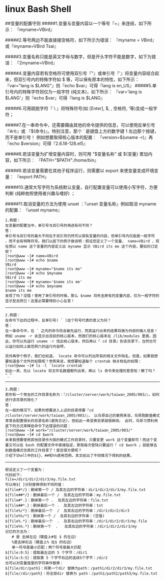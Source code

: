 # linux Bash Shell
##变量的配置守则
#####1.变量与变量内容以一个等号『=』来连结，如下所示： 
『myname=VBird』

#####2.等号两边不能直接接空格符，如下所示为错误： 
『myname = VBird』或『myname=VBird Tsai』

#####3.变量名称只能是英文字母与数字，但是开头字符不能是数字，如下为错误： 
『2myname=VBird』

#####4.变量内容若有空格符可使用双引号『"』或单引号『'』将变量内容结合起来，但双引号内的特殊字符如 $ 等，可以保有原本的特性，如下所示：
『var="lang is $LANG"』则『echo $var』可得『lang is en_US』
#####5.单引号内的特殊字符则仅为一般字符 (纯文本)，如下所示：
『var='lang is $LANG'』则『echo $var』可得『lang is $LANG』

#####6.可用跳脱字符『 \ 』将特殊符号(如 [Enter], $, \, 空格符, '等)变成一般字符；

#####7.在一串命令中，还需要藉由其他的命令提供的信息，可以使用反单引号『`命令`』或 『$(命令)』。特别注意，那个 ` 是键盘上方的数字键 1 左边那个按键，而不是单引号！ 例如想要取得核心版本的配置：
『version=$(uname -r)』再『echo $version』可得『2.6.18-128.el5』

#####8.若该变量为扩增变量内容时，则可用 "$变量名称" 或 ${变量} 累加内容，如下所示：
『PATH="$PATH":/home/bin』

#####9.若该变量需要在其他子程序运行，则需要以 export 来使变量变成环境变量：
『export PATH』

#####10.通常大写字符为系统默认变量，自行配置变量可以使用小写字符，方便判断 (纯粹依照使用者兴趣与嗜好) ；

#####11.取消变量的方法为使用 unset ：『unset 变量名称』例如取消 myname 的配置：
『unset myname』


	1.例题：
    在变量的配置当中，单引号与双引号的用途有何不同？
    答：
    单引号与双引号的最大不同在于双引号仍然可以保有变量的内容，但单引号内仅能是一般字符 ，而不会有特殊符号。我们以底下的例子做说明：假设您定义了一个变量， name=VBird ，现在想以 name 这个变量的内容定义出 myname 显示 VBird its me 这个内容，要如何订定呢？
    [root@www ~]# name=VBird
    [root@www ~]# echo $name
    VBird
    [root@www ~]# myname="$name its me"
    [root@www ~]# echo $myname
    VBird its me
    [root@www ~]# myname='$name its me'
    [root@www ~]# echo $myname
    $name its me
    发现了吗？没错！使用了单引号的时候，那么 $name 将失去原有的变量内容，仅为一般字符的显示型态而已！这里必需要特别小心在意！
    
-------------------------------------------------------------
    2.例题：
    在命令下达的过程中，反单引号( ` )这个符号代表的意义为何？
    答：
    在一串命令中，在 ` 之内的命令将会被先运行，而其运行出来的结果将做为外部的输入信息！例如 uname -r 会显示出目前的核心版本，而我们的核心版本在 /lib/modules 里面，因此，你可以先运行 uname -r 找出核心版本，然后再以『 cd 目录』到该目录下，当然也可以运行如同上面范例六的运行内容啰。 

    另外再举个例子，我们也知道， locate 命令可以列出所有的相关文件档名，但是，如果我想要知道各个文件的权限呢？举例来说，我想要知道每个 crontab 相关档名的权限：
    [root@www ~]# ls -l `locate crontab`
    如此一来，先以 locate 将文件名数据都列出来，再以 ls 命令来处理的意思啦！瞭了吗？ ^_^
--------------------------------------------------------------
    3.例题：
    若你有一个常去的工作目录名称为：『/cluster/server/work/taiwan_2005/003/』，如何进行该目录的简化？
    答：
    在一般的情况下，如果你想要进入上述的目录得要『cd /cluster/server/work/taiwan_2005/003/』， 以鸟哥自己的案例来说，鸟哥跑数值模式常常会配置很长的目录名称(避免忘记)，但如此一来变换目录就很麻烦。 此时，鸟哥习惯利用底下的方式来降低命令下达错误的问题：
    [root@www ~]# work="/cluster/server/work/taiwan_2005/003/"
    [root@www ~]# cd $work
    未来我想要使用其他目录作为我的模式工作目录时，只要变更 work 这个变量即可！而这个变量又可以在 bash 的配置文件中直接指定，那我每次登陆只要运行『 cd $work 』就能够去到数值模式仿真的工作目录了！是否很方便呢？
    介绍下Shell中的${}、##和%%使用范例，本文给出了不同情况下得到的结果。
----------------------------------------------------------
    假设定义了一个变量为：
    代码如下:
    file=/dir1/dir2/dir3/my.file.txt
    可以用${ }分别替换得到不同的值：
    ${file#*/}：删掉第一个 / 及其左边的字符串：dir1/dir2/dir3/my.file.txt
    ${file##*/}：删掉最后一个 /  及其左边的字符串：my.file.txt
    ${file#*.}：删掉第一个 .  及其左边的字符串：file.txt
    ${file##*.}：删掉最后一个 .  及其左边的字符串：txt
    ${file%/*}：删掉最后一个  /  及其右边的字符串：/dir1/dir2/dir3
    ${file%%/*}：删掉第一个 /  及其右边的字符串：(空值)
    ${file%.*}：删掉最后一个  .  及其右边的字符串：/dir1/dir2/dir3/my.file
    ${file%%.*}：删掉第一个  .   及其右边的字符串：/dir1/dir2/dir3/my
    记忆的方法为：
       # 是 去掉左边（键盘上#在 $ 的左边）
	   %是去掉右边（键盘上% 在$ 的右边）
	   单一符号是最小匹配；两个符号是最大匹配
    ${file:0:5}：提取最左边的 5 个字节：/dir1
    ${file:5:5}：提取第 5 个字节右边的连续5个字节：/dir2
    也可以对变量值里的字符串作替换：
    ${file/dir/path}：将第一个dir 替换为path：/path1/dir2/dir3/my.file.txt
    ${file//dir/path}：将全部dir 替换为 path：/path1/path2/path3/my.file.txt